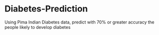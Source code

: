 # Diabetes-Prediction
Using Pima Indian Diabetes data, predict with 70% or greater accuracy the people likely to develop diabetes
